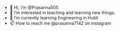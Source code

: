 - 👋 Hi, I’m @Prasanna505
- 👀 I’m interested in teaching and learning new things.
- 🌱 I’m currently learning Engineering in Hubli
- 📫 How to reach me @prasanna7142 on instagram

<!---
Prasanna505/Prasanna505 is a ✨ special ✨ repository because its `README.md` (this file) appears on your GitHub profile.
You can click the Preview link to take a look at your changes.
--->
